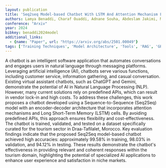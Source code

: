 ```yaml
---
layout: publication
title: 'Seq2seq Model-based Chatbot With LSTM And Attention Mechanism For Enhanced User Interaction'
authors: Lamya Benaddi, Charaf Ouaddi, Adnane Souha, Abdeslam Jakimi, Mohamed Rahouti, Mohammed Aledhari, Diogo Oliveira, Brahim Ouchao
conference: "Arxiv"
year: 2024
bibkey: benaddi2024model
additional_links:
  - {name: "Paper", url: "https://arxiv.org/abs/2501.00049"}
tags: ['Training Techniques', 'Model Architecture', 'Tools', 'RAG', 'GPT', 'Transformer', 'Applications', 'Attention Mechanism']
---
```

A chatbot is an intelligent software application that automates conversations
and engages users in natural language through messaging platforms. Leveraging
artificial intelligence (AI), chatbots serve various functions, including
customer service, information gathering, and casual conversation. Existing
virtual assistant chatbots, such as ChatGPT and Gemini, demonstrate the
potential of AI in Natural Language Processing (NLP). However, many current
solutions rely on predefined APIs, which can result in vendor lock-in and high
costs. To address these challenges, this work proposes a chatbot developed
using a Sequence-to-Sequence (Seq2Seq) model with an encoder-decoder
architecture that incorporates attention mechanisms and Long Short-Term Memory
(LSTM) cells. By avoiding predefined APIs, this approach ensures flexibility
and cost-effectiveness. The chatbot is trained, validated, and tested on a
dataset specifically curated for the tourism sector in Draa-Tafilalet, Morocco.
Key evaluation findings indicate that the proposed Seq2Seq model-based chatbot
achieved high accuracies: approximately 99.58% in training, 98.03% in
validation, and 94.12% in testing. These results demonstrate the chatbot's
effectiveness in providing relevant and coherent responses within the tourism
domain, highlighting the potential of specialized AI applications to enhance
user experience and satisfaction in niche markets.
